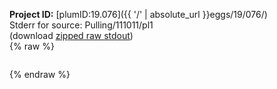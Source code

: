 **Project ID:** [plumID:19.076]({{ '/' | absolute_url }}eggs/19/076/)  
Stderr for source:  Pulling/111011/pl1   
(download [zipped raw stdout](pl1.plumed_master.stdout.txt.zip))  
{% raw %}
<pre>
</pre>
{% endraw %}
